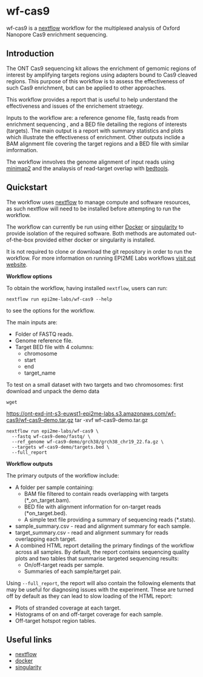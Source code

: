 # wf-cas9

wf-cas9 is a [nextflow](https://www.nextflow.io/) workflow
for the multiplexed analysis of Oxford Nanopore Cas9 enrichment sequencing. 
## Introduction
The ONT Cas9 sequencing kit allows the enrichment of gemomic
regions of interest by amplifying targets regions using adapters bound to Cas9 cleaved regions.
This purpose of this workflow is to assess the effectiveness of such Cas9 enrichment, 
but can be applied to other approaches. 

This workflow provides a report that is useful to help understand the effectiveness and issues
of the enrichement straetegy. 

Inputs to the workflow are: a reference genome file, fastq reads from enrichment sequencing ,
and a BED file detailing the regions of interests (targets).
The main output is a report with summary statistics and plots which illustrate 
the effectiveness of enrichment. Other outputs inclide a BAM alignment file covering the
target regions and a BED file with similar imformation.

The workflow innvolves the genome alignment of input reads using 
[minimap2](https://github.com/lh3/minimap2) and the analaysis 
of read-target overlap with [bedtools](https://github.com/arq5x/bedtools2).


## Quickstart

The workflow uses [nextflow](https://www.nextflow.io/) to manage compute and
software resources, as such nextflow will need to be installed before attempting
to run the workflow.

The workflow can currently be run using either
[Docker](https://www.docker.com/products/docker-desktop) or
[singularity](https://docs.sylabs.io/guides/latest/user-guide/) to provide isolation of
the required software. Both methods are automated out-of-the-box provided
either docker or singularity is installed.

It is not required to clone or download the git repository in order to run the workflow.
For more information on running EPI2ME Labs workflows [visit out website](https://labs.epi2me.io/wfindex).

**Workflow options**

To obtain the workflow, having installed `nextflow`, users can run:

```
nextflow run epi2me-labs/wf-cas9 --help
```
to see the options for the workflow.

The main inputs are:
* Folder of FASTQ reads.
* Genome reference file.
* Target BED file with 4 columns:
  * chromosome
  * start
  * end
  * target_name


To test on a small dataset with two targets and two chromosomes:
first download and unpack the demo data
```shell
wget 
```
https://ont-exd-int-s3-euwst1-epi2me-labs.s3.amazonaws.com/wf-cas9/wf-cas9-demo.tar.gz
tar -xvf wf-cas9-demo.tar.gz

```shell
nextflow run epi2me-labs/wf-cas9 \
  --fastq wf-cas9-demo/fastq/ \
  --ref_genome wf-cas9-demo/grch38/grch38_chr19_22.fa.gz \
  --targets wf-cas9-demo/targets.bed \
  --full_report
```

**Workflow outputs**

The primary outputs of the workflow include:

* A folder per sample containing:
  * BAM file filtered to contain reads overlapping with targets (*_on_target.bam).
  * BED file with alignment information for on-target reads (*on_target.bed).
  * A simple text file providing a summary of sequencing reads (*.stats).
* sample_summary.csv - read and alignment summary for each sample.
* target_summary.csv - read and alignment summary for reads overlapping each target.
* A combined HTML report detailing the primary findings of the workflow across all samples.
By default, the report contains sequencing quality plots and two tables that summarise targeted sequencing results:
  * On/off-target reads per sample.
  * Summaries of each sample/target pair.

Using `--full_report`, the report will also contain the following elements that may be useful for
diagnosing issues with the experiment. These are turned off by default as they can lead to slow loading of the
HTML report:
* Plots of stranded coverage at each target.
* Histograms of on and off-target coverage for each sample.
* Off-target hotspot region tables.
## Useful links

* [nextflow](https://www.nextflow.io/)
* [docker](https://www.docker.com/products/docker-desktop)
* [singularity](https://docs.sylabs.io/guides/3.5/user-guide/introduction.html)